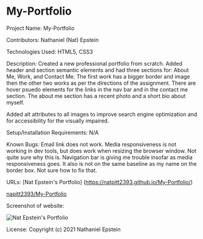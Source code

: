 # My-Portfolio 
Project Name: My-Portfolio


Contributors: Nathaniel (Nat) Epstein

Technologies Used: HTML5, CSS3

Description: Created a new professional portfolio from scratch. Added header and section semantic elements and had three sections for: About Me, Work, and Contact Me. The first work has a bigger border and image then the other two works as per the directions of the assignment. There are hover psuedo elements for the links in the nav bar and in the contact me section. The about me section has a recent photo and a short bio about myself.

Added alt attributes to all images to improve search engine optimization and for accessibility for the visually impaired.


Setup/Installation Requirements:
N/A

Known Bugs:
Email link does not work.
Media responsiveness is not working in dev tools, but does work when resizing the browser window. Not quite sure why this is.
Navigation bar is giving me trouble insofar as media responsiveness goes. It also is not on the same baseline as my name on the border box. Not sure how to fix that. 


URLs: [Nat Epstein's Portfolio] (https://natpitt2393.github.io/My-Portfolio/)

[napitt2393/My-Portfolio](https://github.com/natpitt2393/My-Portfolio)
      

Screenshot of website: 	


![Nat Epstein's Portfolio](./assets/images/screenshot-my-portfolio.png)

License:
Copyright (c) 2021 Nathaniel Epstein